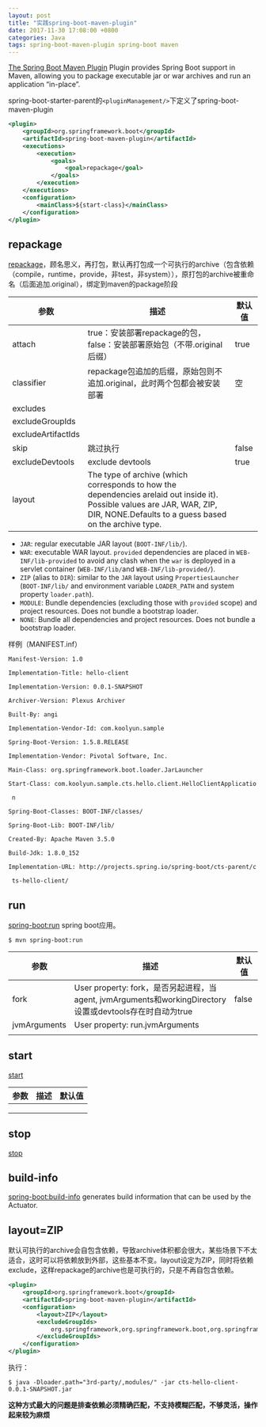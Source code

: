 ```yaml
---
layout: post
title: "实践spring-boot-maven-plugin"
date: 2017-11-30 17:08:00 +0800
categories: Java
tags: spring-boot-maven-plugin spring-boot maven
---
```


[The Spring Boot Maven Plugin](https://docs.spring.io/spring-boot/docs/current/maven-plugin/index.html) Plugin provides Spring Boot support in Maven, allowing you to package 
executable jar or war archives and run an application “in-place”.

spring-boot-starter-parent的`<pluginManagement/>`下定义了spring-boot-maven-plugin

```xml
<plugin>
	<groupId>org.springframework.boot</groupId>
	<artifactId>spring-boot-maven-plugin</artifactId>
	<executions>
		<execution>
			<goals>
				<goal>repackage</goal>
			</goals>
		</execution>
	</executions>
	<configuration>
		<mainClass>${start-class}</mainClass>
	</configuration>
</plugin>
```



## repackage

[repackage](https://docs.spring.io/spring-boot/docs/current/maven-plugin/repackage-mojo.html)，顾名思义，再打包，默认再打包成一个可执行的archive（包含依赖（compile，runtime，provide，非test，非system）），原打包的archive被重命名（后面追加.original），绑定到maven的package阶段

| 参数                 | 描述                                       | 默认值   |
| ------------------ | ---------------------------------------- | ----- |
| attach             | true：安装部署repackage的包，false：安装部署原始包（不带.original后缀） | true  |
| classifier         | repackage包追加的后缀，原始包则不追加.original，此时两个包都会被安装部署 | 空     |
| excludes           |                                          |       |
| excludeGroupIds    |                                          |       |
| excludeArtifactIds |                                          |       |
| skip               | 跳过执行                                     | false |
| excludeDevtools    | exclude devtools                         | true  |
| layout             | The type of archive (which corresponds to how the dependencies arelaid out inside it). Possible values are JAR, WAR, ZIP, DIR, NONE.Defaults to a guess based on the archive type. |       |

- `JAR`: regular executable JAR layout (`BOOT-INF/lib/`).
- `WAR`: executable WAR layout. `provided` dependencies are placed in `WEB-INF/lib-provided` to avoid any clash when the `war` is deployed in a servlet container (`WEB-INF/lib/`and `WEB-INF/lib-provided/`).
- `ZIP` (alias to `DIR`): similar to the `JAR` layout using `PropertiesLauncher` (`BOOT-INF/lib/` and environment variable `LOADER_PATH` and system property `loader.path`).
- `MODULE`: Bundle dependencies (excluding those with `provided` scope) and project resources. Does not bundle a bootstrap loader.
- `NONE`: Bundle all dependencies and project resources. Does not bundle a bootstrap loader.

样例（MANIFEST.inf）

```properties
Manifest-Version: 1.0

Implementation-Title: hello-client

Implementation-Version: 0.0.1-SNAPSHOT

Archiver-Version: Plexus Archiver

Built-By: angi

Implementation-Vendor-Id: com.koolyun.sample

Spring-Boot-Version: 1.5.8.RELEASE

Implementation-Vendor: Pivotal Software, Inc.

Main-Class: org.springframework.boot.loader.JarLauncher

Start-Class: com.koolyun.sample.cts.hello.client.HelloClientApplicatio

 n

Spring-Boot-Classes: BOOT-INF/classes/

Spring-Boot-Lib: BOOT-INF/lib/

Created-By: Apache Maven 3.5.0

Build-Jdk: 1.8.0_152

Implementation-URL: http://projects.spring.io/spring-boot/cts-parent/c

 ts-hello-client/
```



## run

[spring-boot:run](https://docs.spring.io/spring-boot/docs/current/maven-plugin/run-mojo.html) spring boot应用。

```shell
$ mvn spring-boot:run
```

| 参数           | 描述                                       | 默认值   |
| ------------ | ---------------------------------------- | ----- |
| fork         | User property: fork，是否另起进程，当agent, jvmArguments和workingDirectory设置或devtools存在时自动为true | false |
| jvmArguments | User property: run.jvmArguments          |       |
|              |                                          |       |

### 

## start

[start](https://docs.spring.io/spring-boot/docs/current/maven-plugin/start-mojo.html)

| 参数   | 描述   | 默认值  |
| ---- | ---- | ---- |
|      |      |      |
|      |      |      |
|      |      |      |



## stop

[stop](https://docs.spring.io/spring-boot/docs/current/maven-plugin/stop-mojo.html)

## build-info

[spring-boot:build-info](https://docs.spring.io/spring-boot/docs/current/maven-plugin/build-info-mojo.html) generates build information that can be used by the Actuator.

## layout=ZIP

默认可执行的archive会自包含依赖，导致archive体积都会很大，某些场景下不太适合，这时可以将依赖放到外部，这些基本不变。layout设定为ZIP，同时将依赖exclude，这样repackage的archive也是可执行的，只是不再自包含依赖。

```xml
<plugin>
    <groupId>org.springframework.boot</groupId>
    <artifactId>spring-boot-maven-plugin</artifactId>
    <configuration>
        <layout>ZIP</layout>
        <excludeGroupIds>
            org.springframework,org.springframework.boot,org.springframework.cloud
        </excludeGroupIds>
    </configuration>
</plugin>
```

执行：

```shell
$ java -Dloader.path="3rd-party/,modules/" -jar cts-hello-client-0.0.1-SNAPSHOT.jar 
```

**这种方式最大的问题是排查依赖必须精确匹配，不支持模糊匹配，不够灵活，操作起来较为麻烦**